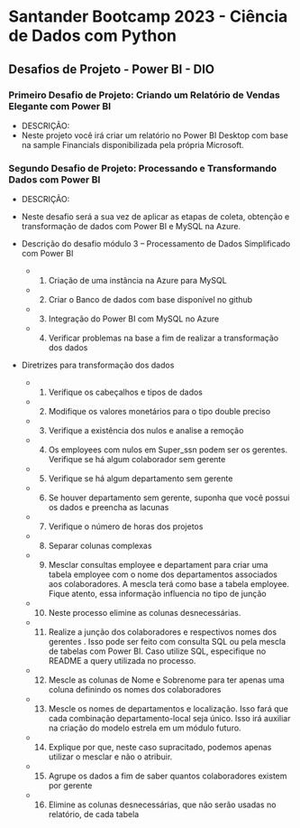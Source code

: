 # Santander Bootcamp 2023 - Ciência de Dados com Python

## Desafios de Projeto - Power BI - DIO

### Primeiro Desafio de Projeto: Criando um Relatório de Vendas Elegante com Power BI

- DESCRIÇÃO:
- Neste projeto você irá criar um relatório no Power BI Desktop com base na sample Financials disponibilizada pela própria Microsoft.

### Segundo Desafio de Projeto: Processando e Transformando Dados com Power BI

- DESCRIÇÃO:
- Neste desafio será a sua vez de aplicar as etapas de coleta, obtenção e transformação de dados com Power BI e MySQL na Azure.

- Descrição do desafio módulo 3 – Processamento de Dados Simplificado com Power BI
  - 1. Criação de uma instância na Azure para MySQL
  - 2. Criar o Banco de dados com base disponível no github
  - 3. Integração do Power BI com MySQL no Azure 
  - 4. Verificar problemas na base a fim de realizar a transformação dos dados
   
- Diretrizes para transformação dos dados
  - 1. Verifique os cabeçalhos e tipos de dados
  - 2. Modifique os valores monetários para o tipo double preciso
  - 3. Verifique a existência dos nulos e analise a remoção
  - 4. Os employees com nulos em Super_ssn podem ser os gerentes. Verifique se há algum colaborador sem gerente
  - 5. Verifique se há algum departamento sem gerente
  - 6. Se houver departamento sem gerente, suponha que você possui os dados e preencha as lacunas
  - 7. Verifique o número de horas dos projetos
  - 8. Separar colunas complexas
  - 9. Mesclar consultas employee e departament para criar uma tabela employee com o nome dos departamentos associados aos colaboradores. A mescla terá como base a tabela employee. Fique atento, essa informação influencia no tipo de junção
  - 10. Neste processo elimine as colunas desnecessárias. 
  - 11. Realize a junção dos colaboradores e respectivos nomes dos gerentes . Isso pode ser feito com consulta SQL ou pela mescla de tabelas com Power BI. Caso utilize SQL, especifique no README a query utilizada no processo.
  - 12. Mescle as colunas de Nome e Sobrenome para ter apenas uma coluna definindo os nomes dos colaboradores
  - 13. Mescle os nomes de departamentos e localização. Isso fará que cada combinação departamento-local seja único. Isso irá auxiliar na criação do modelo estrela em um módulo futuro.
  - 14. Explique por que, neste caso supracitado, podemos apenas utilizar o mesclar e não o atribuir.
  - 15. Agrupe os dados a fim de saber quantos colaboradores existem por gerente
  - 16. Elimine as colunas desnecessárias, que não serão usadas no relatório, de cada tabela
